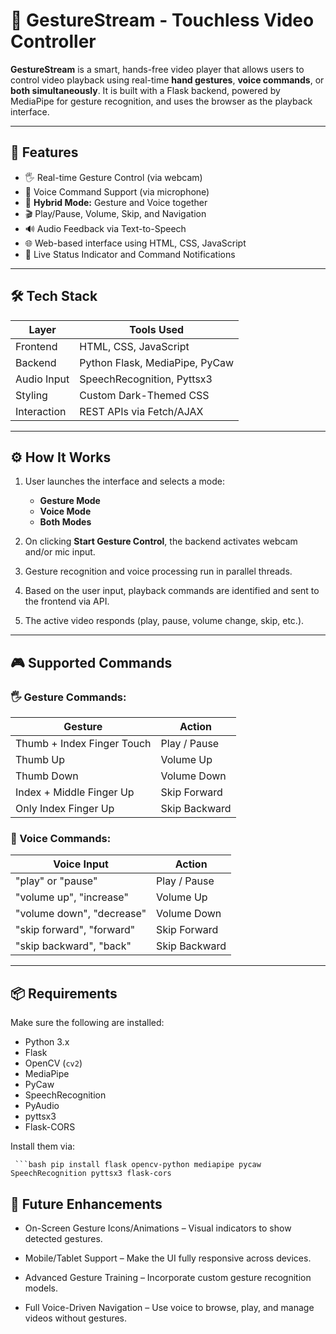 # 🎥 GestureStream - Touchless Video Controller

**GestureStream** is a smart, hands-free video player that allows users to control video playback using real-time **hand gestures**, **voice commands**, or **both simultaneously**. It is built with a Flask backend, powered by MediaPipe for gesture recognition, and uses the browser as the playback interface.

---

## 🚀 Features

- 🖐️ Real-time Gesture Control (via webcam)
- 🎤 Voice Command Support (via microphone)
- 🔄 **Hybrid Mode:** Gesture and Voice together
- 🎬 Play/Pause, Volume, Skip, and Navigation
- 🔊 Audio Feedback via Text-to-Speech
- 🌐 Web-based interface using HTML, CSS, JavaScript
- 🔄 Live Status Indicator and Command Notifications

---

## 🛠️ Tech Stack

| Layer       | Tools Used                      |
|-------------|----------------------------------|
| Frontend    | HTML, CSS, JavaScript            |
| Backend     | Python Flask, MediaPipe, PyCaw   |
| Audio Input | SpeechRecognition, Pyttsx3       |
| Styling     | Custom Dark-Themed CSS           |
| Interaction | REST APIs via Fetch/AJAX         |

---

## ⚙️ How It Works

1. User launches the interface and selects a mode:
   - **Gesture Mode**
   - **Voice Mode**
   - **Both Modes**

2. On clicking **Start Gesture Control**, the backend activates webcam and/or mic input.

3. Gesture recognition and voice processing run in parallel threads.

4. Based on the user input, playback commands are identified and sent to the frontend via API.

5. The active video responds (play, pause, volume change, skip, etc.).

---

## 🎮 Supported Commands

### 🖐️ Gesture Commands:
| Gesture                     | Action            |
|-----------------------------|-------------------|
| Thumb + Index Finger Touch  | Play / Pause      |
| Thumb Up                    | Volume Up         |
| Thumb Down                  | Volume Down       |
| Index + Middle Finger Up    | Skip Forward      |
| Only Index Finger Up        | Skip Backward     |

### 🎤 Voice Commands:
| Voice Input                 | Action            |
|-----------------------------|-------------------|
| "play" or "pause"           | Play / Pause      |
| "volume up", "increase"     | Volume Up         |
| "volume down", "decrease"   | Volume Down       |
| "skip forward", "forward"   | Skip Forward      |
| "skip backward", "back"     | Skip Backward     |

---

## 📦 Requirements

Make sure the following are installed:

- Python 3.x
- Flask
- OpenCV (`cv2`)
- MediaPipe
- PyCaw
- SpeechRecognition
- PyAudio
- pyttsx3
- Flask-CORS

Install them via:

` ```bash
pip install flask opencv-python mediapipe pycaw SpeechRecognition pyttsx3 flask-cors`

## 🌟 Future Enhancements
- On-Screen Gesture Icons/Animations – Visual indicators to show detected gestures.

- Mobile/Tablet Support – Make the UI fully responsive across devices.

- Advanced Gesture Training – Incorporate custom gesture recognition models.

- Full Voice-Driven Navigation – Use voice to browse, play, and manage videos without gestures.
